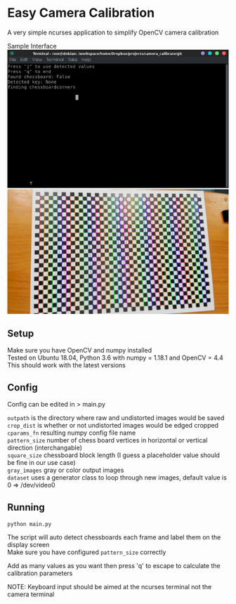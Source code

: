 # Easy Camera Calibration
A very simple ncurses application to simplify OpenCV camera calibration

Sample Interface
![Alt text](interface.jpg "Interface")
![Alt text](sample.jpg "sample")

## Setup
Make sure you have OpenCV and numpy installed  
Tested on Ubuntu 18.04, Python 3.6 with numpy = 1.18.1 and OpenCV = 4.4  
This should work with the latest versions  

## Config
Config can be edited in > main.py  

`outpath` is the directory where raw and undistorted images would be saved  
`crop_dist` is whether or not undistorted images would be edged cropped  
`cparams_fn` resulting numpy config file name  
`pattern_size` number of chess board vertices in horizontal or vertical direction (interchangable)  
`square_size` chessboard block length (I guess a placeholder value should be fine in our use case)  
`gray_images` gray or color output images  
`dataset` uses a generator class to loop through new images, default value is 0 => /dev/video0  

## Running
```
python main.py
```
The script will auto detect chessboards each frame and label them on the display screen  
Make sure you have configured `pattern_size` correctly  

Add as many values as you want then press 'q' to escape to calculate the calibration parameters  
  
NOTE: Keyboard input should be aimed at the ncurses terminal not the camera terminal
